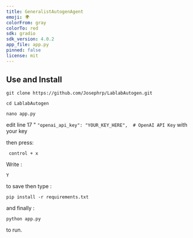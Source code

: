 ```yaml
---
title: GeneralistAutogenAgent
emoji: 🌍
colorFrom: gray
colorTo: red
sdk: gradio
sdk_version: 4.0.2
app_file: app.py
pinned: false
license: mit
---
```


## Use and Install

```
git clone https://github.com/Josephrp/LablabAutogen.git
```

```
cd LablabAutogen
```

```
nano app.py
```

edit line 17 "    ```"openai_api_key": "YOUR_KEY_HERE",  # OpenAI API Key``` with your key

then press:

```
 control + x
```

Write :

```
Y
```

to save then type :

```
pip install -r requirements.txt
```

and finally :

```
python app.py
```
to run.
